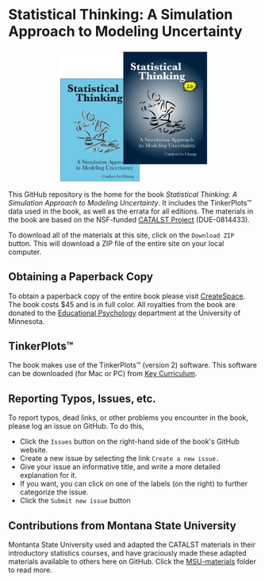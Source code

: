 Statistical Thinking: A Simulation Approach to Modeling Uncertainty
================


<img src="images/covers.png" alt="Cover for Second Edition" width="60%" style="display: block; margin-left: auto; margin-right: auto" />

This GitHub repository is the home for the book _Statistical Thinking: A Simulation Approach to Modeling Uncertainty_. It includes the TinkerPlots&#8482; data used in the book, as well as the errata for all editions. The materials in the book are based on the NSF-funded [CATALST Project](http://www.tc.umn.edu/~catalst/) (DUE-0814433).

To download all of the materials at this site, click on the `Download ZIP` button. This will download a ZIP file of the entire site on your local computer. 

Obtaining a Paperback Copy
-------

To obtain a paperback copy of the entire book please visit [CreateSpace](https://www.createspace.com/3970536). The book costs $45 and is in full color. All royalties from the book are donated to the [Educational Psychology](http://www.cehd.umn.edu/edpsych/) department at the University of Minnesota.

TinkerPlots&#8482;
-------

The book makes use of the TinkerPlots&#8482; (version 2) software. This software can be downloaded (for Mac or PC) from [Key Curriculum](http://www.keycurriculum.com/tp/download). 


Reporting Typos, Issues, etc.
-----

To report typos, dead links, or other problems you encounter in the book, please log an issue on GitHub. To do this, 

 - Click the `Issues` button on the right-hand side of the book's GitHub website. 
 - Create a new issue by selecting the link `Create a new issue.`
 - Give your issue an informative title, and write a more detailed explanation for it.
 - If you want, you can click on one of the labels (on the right) to further categorize the issue.
 - Click the `Submit new issue` button

 
Contributions from Montana State University
-----

Montanta State University used and adapted the CATALST materials in their introductory statistics courses, and have graciously made these adapted materials available to others here on GitHub. Click the [MSU-materials](https://github.com/zief0002/Statistical-Thinking/tree/master/MSU-materials) folder to read more.
